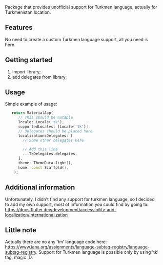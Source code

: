 Package that provides unofficial support for Turkmen language, actually for Turkmenistan location.

## Features

No need to create a custom Turkmen language support, all you need is here.

## Getting started

1. import library;
2. add delegates from library;

## Usage

Simple example of usage:

```dart
   return MaterialApp(
      // This should be mutable
      locale: Locale('tk'),
      supportedLocales: [Locale('tk')],
      // Delegates should be placed here
      localizationsDelegates: [
        // Some other delegates here
        
        // Add this line
        ...TkDelegates.delegates,
      ],
      theme: ThemeData.light(),
      home: const Scaffold(),
    );
```

## Additional information

Unfortunately, I didn't find any support for turkmen language, so I decided to add my own support, most of information you could find by going to: https://docs.flutter.dev/development/accessibility-and-localization/internationalization

## Little note

Actually there are no any 'tm' language code here: https://www.iana.org/assignments/language-subtag-registry/language-subtag-registry. Support for Turkmen language is possible only by using 'tk' tag, magic :D.
